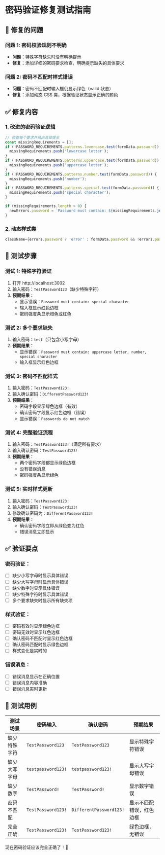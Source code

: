# 密码验证修复测试指南

## 🐛 修复的问题

### 问题 1: 密码校验规则不明确
- **问题**：特殊字符缺失时没有明确提示
- **修复**：添加详细的密码要求检查，明确提示缺失的具体要求

### 问题 2: 密码不匹配时样式错误
- **问题**：密码不匹配时输入框仍显示绿色（valid 状态）
- **修复**：添加动态 CSS 类，根据验证状态显示正确的颜色

## ✅ 修复内容

### 1. 改进的密码验证逻辑
```javascript
// 检查每个要求并给出具体提示
const missingRequirements = [];
if (!PASSWORD_REQUIREMENTS.patterns.lowercase.test(formData.password)) {
  missingRequirements.push('lowercase letter');
}
if (!PASSWORD_REQUIREMENTS.patterns.uppercase.test(formData.password)) {
  missingRequirements.push('uppercase letter');
}
if (!PASSWORD_REQUIREMENTS.patterns.number.test(formData.password)) {
  missingRequirements.push('number');
}
if (!PASSWORD_REQUIREMENTS.patterns.special.test(formData.password)) {
  missingRequirements.push('special character');
}

if (missingRequirements.length > 0) {
  newErrors.password = `Password must contain: ${missingRequirements.join(', ')}`;
}
```

### 2. 动态样式类
```javascript
className={errors.password ? 'error' : formData.password && !errors.password ? 'valid' : ''}
```

## 🧪 测试步骤

### 测试 1: 特殊字符验证
1. 打开 http://localhost:3002
2. 输入密码：`TestPassword123`（缺少特殊字符）
3. **预期结果**：
   - 显示错误：`Password must contain: special character`
   - 输入框显示红色边框
   - 密码强度条显示橙色或红色

### 测试 2: 多个要求缺失
1. 输入密码：`test`（只包含小写字母）
2. **预期结果**：
   - 显示错误：`Password must contain: uppercase letter, number, special character`
   - 输入框显示红色边框

### 测试 3: 密码不匹配样式
1. 输入密码：`TestPassword123!`
2. 输入确认密码：`DifferentPassword123!`
3. **预期结果**：
   - 密码字段显示绿色边框（有效）
   - 确认密码字段显示红色边框（错误）
   - 显示错误：`Passwords do not match`

### 测试 4: 完整验证流程
1. 输入密码：`TestPassword123!`（满足所有要求）
2. 输入确认密码：`TestPassword123!`
3. **预期结果**：
   - 两个密码字段都显示绿色边框
   - 没有错误消息
   - 密码强度条显示绿色

### 测试 5: 实时样式更新
1. 输入密码：`TestPassword123!`
2. 输入确认密码：`TestPassword123!`
3. 修改确认密码为：`DifferentPassword123!`
4. **预期结果**：
   - 确认密码字段立即从绿色变为红色
   - 错误消息立即显示

## ✅ 验证要点

### 密码验证：
- [ ] 缺少小写字母时显示具体错误
- [ ] 缺少大写字母时显示具体错误
- [ ] 缺少数字时显示具体错误
- [ ] 缺少特殊字符时显示具体错误
- [ ] 多个要求缺失时显示所有缺失项

### 样式验证：
- [ ] 密码有效时显示绿色边框
- [ ] 密码无效时显示红色边框
- [ ] 确认密码不匹配时显示红色边框
- [ ] 确认密码匹配时显示绿色边框
- [ ] 样式变化是实时的

### 错误消息：
- [ ] 错误消息显示在正确位置
- [ ] 错误消息内容准确
- [ ] 错误消息实时更新

## 🎯 测试用例

| 测试场景 | 密码输入 | 确认密码 | 预期结果 |
|---------|---------|---------|---------|
| 缺少特殊字符 | `TestPassword123` | `TestPassword123` | 显示特殊字符错误 |
| 缺少大写字母 | `testpassword123!` | `testpassword123!` | 显示大写字母错误 |
| 缺少数字 | `TestPassword!` | `TestPassword!` | 显示数字错误 |
| 密码不匹配 | `TestPassword123!` | `DifferentPassword123!` | 显示不匹配错误，红色边框 |
| 完全正确 | `TestPassword123!` | `TestPassword123!` | 绿色边框，无错误 |

现在密码验证应该完全正确了！🎉

